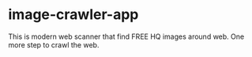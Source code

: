 # image-crawler-app
This is modern web scanner that find FREE HQ images around web. One more step to crawl the web.
